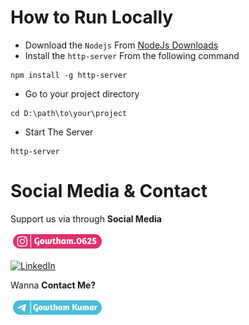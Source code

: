 # How to Run Locally

- Download the ``` Nodejs ``` From [NodeJs Downloads](https://nodejs.org/en/download/)
- Install the ``` http-server ``` From the following command
 ```
 npm install -g http-server 
 ```
- Go to your project directory
 ```
 cd D:\path\to\your\project
  ```
- Start The Server 
 ```
 http-server
 ```


# Social Media & Contact

Support us via through **Social Media**

<a href="https://www.instagram.com/Gowtham.0625" target="_blank"><img src="img/i1.png" alt="Instagram" width="150px"></a>

<a href="https://www.linkedin.com/in/gowtham0625/" target="_blank"><img src="img/l1.png" alt="LinkedIn" width="150px"></a>

Wanna **Contact Me?**

<a href="https://www.telegram.dog/Gowtham_0625" target="_blank"><img src="img/t1.png" alt="Telegram" width="150px"></a>
